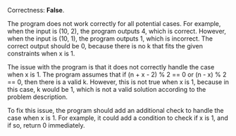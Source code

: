 Correctness: **False**.

The program does not work correctly for all potential cases. For example, when the input is (10, 2), the program outputs 4, which is correct. However, when the input is (10, 1), the program outputs 1, which is incorrect. The correct output should be 0, because there is no k that fits the given constraints when x is 1.

The issue with the program is that it does not correctly handle the case when x is 1. The program assumes that if (n + x - 2) % 2 == 0 or (n - x) % 2 == 0, then there is a valid k. However, this is not true when x is 1, because in this case, k would be 1, which is not a valid solution according to the problem description.

To fix this issue, the program should add an additional check to handle the case when x is 1. For example, it could add a condition to check if x is 1, and if so, return 0 immediately.